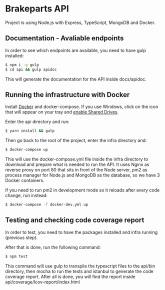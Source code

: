 # Brakeparts API

Project is using Node.js with Express, TypeScript, MongoDB and Docker.

## Documentation - Avaliable endpoints

In order to see which endpoints are available, you need to have gulp installed:

```bash
$ npm i -g gulp
$ cd api && gulp apidoc
```

This will generate the documentation for the API inside docs/apidoc.

## Running the infrastructure with Docker

Install [Docker](https://www.docker.com/) and docker-compose. If you use Windows, click on the icon that will appear on your tray and [enable Shared Drives](https://docs.docker.com/docker-for-windows/#general).

Enter the api directory and run:
```bash
$ yarn install && gulp
```

Then go back to the root of the project, enter the infra directory and:
```bash
$ docker-compose up
```

This will use the docker-compose.yml file inside the infra directory to download and prepare what is needed to run the API.
It uses Nginx as reverse proxy on port 80 that sits in front of the Node server, pm2 as process manager for Node.js and MongoDB as the database, so we have 3 Docker containers.

If you need to run pm2 in development mode so it reloads after every code change, run instead:

```bash
$ docker-compose -f docker-dev.yml up
```

## Testing and checking code coverage report

In order to test, you need to have the packages installed and infra running (previous step).

After that is done, run the following command:
```bash
$ npm test
```

This command will use gulp to transpile the typescript files to the api/bin directory, then mocha to run the tests and istanbul to generate the code coverage report.
After all is done, you will find the report inside api/coverage/lcov-report/index.html
